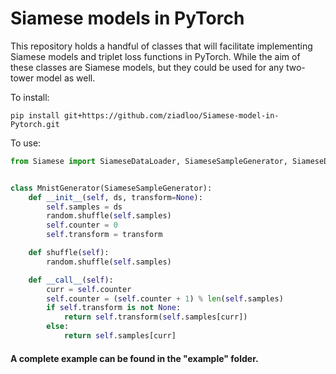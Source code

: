 # Siamese models in PyTorch

This repository holds a handful of classes that will facilitate implementing Siamese models and triplet loss functions in PyTorch. While the aim of these classes are Siamese models, but they could be used for any two-tower model as well.

To install:

```
pip install git+https://github.com/ziadloo/Siamese-model-in-Pytorch.git
```

To use:

```python
from Siamese import SiameseDataLoader, SiameseSampleGenerator, SiameseDataset, SiameseModel, triplet_loss


class MnistGenerator(SiameseSampleGenerator):
    def __init__(self, ds, transform=None):
        self.samples = ds
        random.shuffle(self.samples)
        self.counter = 0
        self.transform = transform

    def shuffle(self):
        random.shuffle(self.samples)

    def __call__(self):
        curr = self.counter
        self.counter = (self.counter + 1) % len(self.samples)
        if self.transform is not None:
            return self.transform(self.samples[curr])
        else:
            return self.samples[curr]
```

#### A complete example can be found in the "example" folder.
